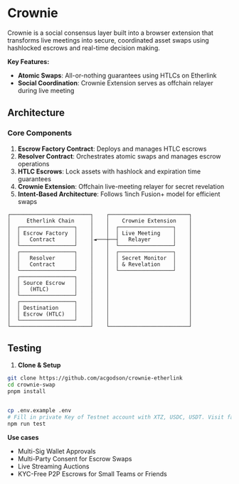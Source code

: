 # Crownie 

Crownie is a social consensus layer built into a browser extension that transforms live meetings into secure, coordinated asset swaps using hashlocked escrows and real-time decision making.


**Key Features:**
- **Atomic Swaps**: All-or-nothing guarantees using HTLCs on Etherlink
- **Social Coordination**: Crownie Extension serves as offchain relayer during live meeting



## Architecture

### Core Components

1. **Escrow Factory Contract**: Deploys and manages HTLC escrows
2. **Resolver Contract**: Orchestrates atomic swaps and manages escrow operations
3. **HTLC Escrows**: Lock assets with hashlock and expiration time guarantees
4. **Crownie Extension**: Offchain live-meeting relayer for secret revelation
5. **Intent-Based Architecture**: Follows 1inch Fusion+ model for efficient swaps

``` 
┌─────────────────────────┐    ┌─────────────────────────┐
│     Etherlink Chain     │    │    Crownie Extension    │
│  ┌─────────────────┐    │    │  ┌─────────────────┐    │
│  │ Escrow Factory  │    │    │  │ Live Meeting    │    │
│  │   Contract      │    │◄───┼──┤   Relayer       │    │
│  └─────────────────┘    │    │  └─────────────────┘    │
│  ┌─────────────────┐    │    │  ┌─────────────────┐    │
│  │   Resolver      │    │    │  │ Secret Monitor  │    │
│  │   Contract      │    │    │  │ & Revelation    │    │
│  └─────────────────┘    │    │  └─────────────────┘    │
│  ┌─────────────────┐    │    │                         │
│  │ Source Escrow   │    │    │                         │
│  │   (HTLC)        │    │    │                         │
│  └─────────────────┘    │    │                         │
│  ┌─────────────────┐    │    │                         │
│  │ Destination     │    │    │                         │
│  │ Escrow (HTLC)   │    │    │                         │
│  └─────────────────┘    │    │                         │
└─────────────────────────┘    └─────────────────────────┘
```


## Testing

1. **Clone & Setup**
```bash
git clone https://github.com/acgodson/crownie-etherlink
cd crownie-swap
pnpm install
```

```bash

cp .env.example .env
# Fill in private Key of Testnet account with XTZ, USDC, USDT. Visit faucet page for Tokens
npm run test
```

**Use cases**
-  Multi-Sig Wallet Approvals
-  Multi-Party Consent for Escrow Swaps
-  Live Streaming Auctions
-  KYC-Free P2P Escrows for Small Teams or Friends